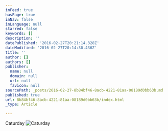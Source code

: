```yaml
---
inFeed: true
hasPage: true
inNav: false
inLanguage: null
starred: false
keywords: []
description: ''
datePublished: '2016-02-27T20:21:14.328Z'
dateModified: '2016-02-27T20:14:30.436Z'
title: ''
author: []
authors: []
publisher:
  name: null
  domain: null
  url: null
  favicon: null
sourcePath: _posts/2016-02-27-8b84bf46-8acb-4221-81aa-08189d0bb63b.md
published: true
url: 8b84bf46-8acb-4221-81aa-08189d0bb63b/index.html
_type: Article

---
```

Caturday
![Caturday](https://the-grid-user-content.s3-us-west-2.amazonaws.com/9eccf904-aa6f-4b23-81b1-5642784c4a95.jpg)